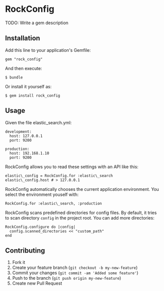 # RockConfig

TODO: Write a gem description

## Installation

Add this line to your application's Gemfile:

    gem "rock_config"

And then execute:

    $ bundle

Or install it yourself as:

    $ gem install rock_config

## Usage

Given the file elastic\_search.yml:

    development:
      host: 127.0.0.1
      port: 9200

    production:
      host: 192.168.1.10
      port: 9200

RockConfig allows you to read these settings with an API like this:

    elastic\_config = RockConfig.for :elastic\_search
    elastic\_config.host # > 127.0.0.1

RockConfig automatically chooses the current application environment. You select the environment youself
with: 

    RockConfig.for :elastic\_search, :production

RockConfig scans predefined directories for config files. By default, it tries to scan directory
`config` in the project root. You can add more directories:

    RockConfig.configure do |config|
      config.scanned_directories << "custom_path"
    end

## Contributing

1. Fork it
2. Create your feature branch (`git checkout -b my-new-feature`)
3. Commit your changes (`git commit -am 'Added some feature'`)
4. Push to the branch (`git push origin my-new-feature`)
5. Create new Pull Request
